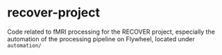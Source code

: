 # recover-project

Code related to fMRI processing for the RECOVER project, especially the automation of the processing pipeline on Flywheel, located under `automation/`
